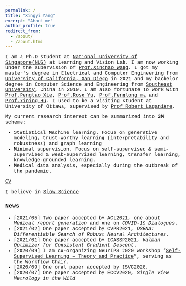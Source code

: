 ```yaml
---
permalink: /
title: "Xingyi Yang"
excerpt: "About me"
author_profile: true
redirect_from: 
  - /about/
  - /about.html
---
```


<style type="text/css">
  body{
  font-size: 12pt;
  font-family: 'Courier New';
}
</style>

 I am a Ph.D student at [National University of Singapore(NUS)](https://www.nus.edu.sg/) at Learning and Vision Lab. I am now working under the supervision of [Prof.Xinchao Wang](https://www.eng.nus.edu.sg/ece/staff/wang-xinchao/). I got my master's degree in Electrical and Computer Engineering from [University of California, San Diego](https://ucsd.edu/) in 2021 and my bachelor degree in Computer Science and Engineering from [Southeast University](https://www.seu.edu.cn/english/), China in 2019. I am also fortunate to work with [Prof.Pengtao Xie](https://pengtaoxie.github.io/), [Prof.Rose Yu](http://roseyu.com/), [Prof.Fenglong ma](http://personal.psu.edu/ffm5105/) and [Prof.Yining Hu](https://www.researchgate.net/profile/Yining-Hu-4). I used to be a visiting student at University of Ottawa, supervised by [Prof.Robert Laganière](http://www.site.uottawa.ca/~laganier/). 

My current research interest can be summarized into **3M** scheme:
- Statistical **M**achine learning. Focus on generative modeling, trust-worthy learning (interpretability and robustness) and graph learning.
- **M**inimal supervision. Focus on self-supervised & semi-supervised & weak-supervised learning, transfer learning, knowledge-grounded learning.
- **M**edical data analysis, especially during the outbreak of the pandemic. 




[CV](http://adamdad.github.io/files/Resume_Xingyi_Yang_20210729.pdf)

I believe in [Slow Science](http://slow-science.org/)

### News
- [2021/05] Two paper accepted by ACL2021, one about *Medical report generation* and one on *COVID-19 Dialogues*.
- [2021/02] One paper accepted by CVPR2021, *DSRNA: Differentiable Search of Robust Neural Architectures*.
- [2021/01] One paper accepted by ICASSP2021, *Kalman Optimizer for Consistent Gradient Descent*.
- [2020/09] I am co-organizing NeurIPS 2020 workshop “[Self-Supervised Learning – Theory and Practice](https://nips.cc/Conferences/2020/ScheduleMultitrack?event=16146)”, serving as the Workflow Chair.
- [2020/09] One oral paper accepted by ISVC2020.
- [2020/07] One paper accepted by ECCV2020, *Single View Metrology in the Wild*

